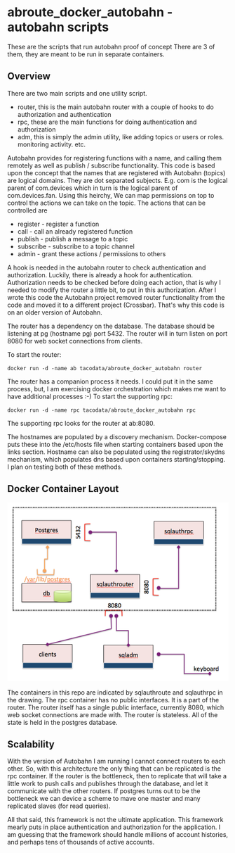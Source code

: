 # abroute_docker_autobahn - autobahn scripts
These are the scripts that run autobahn proof of concept
There are 3 of them, they are meant to be run in separate containers.

## Overview

There are two main scripts and one utility script.

* router, this is the main autobahn router with a couple of hooks to do authorization and authentication
* rpc, these are the main functions for doing authentication and authorization
* adm, this is simply the admin utility, like adding topics or users or roles. monitoring activity. etc.

Autobahn provides for registering functions with a name, and calling them remotely as well
as publish / subscribe functionality. This code is based upon the concept
that the names that are registered with Autobahn (topics) are logical domains. They
are dot separated subjects.  E.g. com is the logical parent of com.devices which in
turn is the logical parent of com.devices.fan.  Using this heirchy, We can map permissions
on top to control the actions we can take on the topic. The actions that can be controlled are
* register - register a function
* call - call an already registered function
* publish - publish a message to a topic
* subscribe - subscribe to a topic channel
* admin - grant these actions / permissions to others

A hook is needed in the autobahn router to check authentication and
authorization. Luckily, there is already a hook for authentication. Authorization
needs to be checked before doing each action, that is why I needed to modify the
router a little bit, to put in this authorization.  After I
wrote this code the Autobahn project removed router functionality from
the code and moved it to a different project (Crossbar). That's why
this code is on an older version of Autobahn.

The router has a dependency on the database. The database should be
listening at pg (hostname pg) port 5432. The router will in turn listen
on port 8080 for web socket connections from clients.

To start the router:
```
docker run -d -name ab tacodata/abroute_docker_autobahn router
```

The router has a companion process it needs.  I could put it in the same
process, but, I am exercising docker orchestration which makes me want to
have additional processes :-)  To start the supporting rpc:

```
docker run -d -name rpc tacodata/abroute_docker_autobahn rpc
```

The supporting rpc looks for the router at ab:8080.

The hostnames are populated by a discovery mechanism.  Docker-compose puts
these into the /etc/hosts file when starting containers based upon the links section.
Hostname can also be populated using the registrator/skydns mechanism, which
populates dns based upon containers starting/stopping.  I plan on testing
both of these methods.

## Docker Container Layout

![alt text][docker_containers]

The containers in this repo are indicated by sqlauthroute and sqlauthrpc in the
drawing. The rpc container has no public interfaces.  It is a part of the router.
The router itself has a single public interface, currently 8080, which web socket
connections are made with.  The router is stateless.  All of the state is held
in the postgres database.

## Scalability

With the version of Autobahn I am running I cannot connect routers to each other. So,
with this architecture the only thing that can be replicated is the rpc
container.  If the router is the bottleneck, then to replicate that will take
a little work to push calls and publishes through the database, and let it communicate
with the other routers.  If postgres turns out to be the bottleneck we can device a scheme
to mave one master and many replicated slaves (for read queries).

All that said, this framework is not the ultimate application.  This framework mearly
puts in place authentication and authorization for the application.  I am guessing
that the framework should handle millions of account histories, and perhaps tens of thousands of
active accounts.

[docker_containers]:https://github.com/lgfausak/sqlauth/raw/master/docs/docker_containers.png "Docker Containers"
